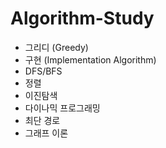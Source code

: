 # Algorithm-Study

- 그리디 (Greedy)
- 구현 (Implementation Algorithm)
- DFS/BFS
- 정렬
- 이진탐색
- 다이나믹 프로그래밍
- 최단 경로
- 그래프 이론
